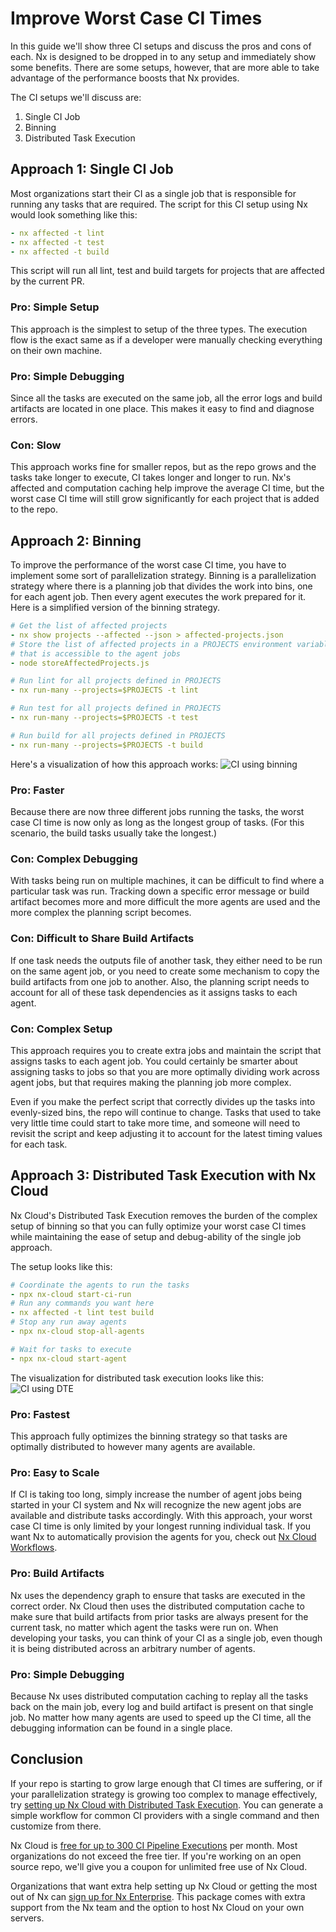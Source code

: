 # Improve Worst Case CI Times

In this guide we'll show three CI setups and discuss the pros and cons of each. Nx is designed to be dropped in to any setup and immediately show some benefits. There are some setups, however, that are more able to take advantage of the performance boosts that Nx provides.

The CI setups we'll discuss are:

1. Single CI Job
2. Binning
3. Distributed Task Execution

## Approach 1: Single CI Job

Most organizations start their CI as a single job that is responsible for running any tasks that are required. The script for this CI setup using Nx would look something like this:

```yaml
- nx affected -t lint
- nx affected -t test
- nx affected -t build
```

This script will run all lint, test and build targets for projects that are affected by the current PR.

### Pro: Simple Setup

This approach is the simplest to setup of the three types. The execution flow is the exact same as if a developer were manually checking everything on their own machine.

### Pro: Simple Debugging

Since all the tasks are executed on the same job, all the error logs and build artifacts are located in one place. This makes it easy to find and diagnose errors.

### Con: Slow

This approach works fine for smaller repos, but as the repo grows and the tasks take longer to execute, CI takes longer and longer to run. Nx's affected and computation caching help improve the average CI time, but the worst case CI time will still grow significantly for each project that is added to the repo.

## Approach 2: Binning

To improve the performance of the worst case CI time, you have to implement some sort of parallelization strategy. Binning is a parallelization strategy where there is a planning job that divides the work into bins, one for each agent job. Then every agent executes the work prepared for it. Here is a simplified version of the binning strategy.

```yaml {% fileName="planning-job.yml" %}
# Get the list of affected projects
- nx show projects --affected --json > affected-projects.json
# Store the list of affected projects in a PROJECTS environment variable
# that is accessible to the agent jobs
- node storeAffectedProjects.js
```

```yaml {% fileName="lint-agent.yml" %}
# Run lint for all projects defined in PROJECTS
- nx run-many --projects=$PROJECTS -t lint
```

```yaml {% fileName="test-agent.yml" %}
# Run test for all projects defined in PROJECTS
- nx run-many --projects=$PROJECTS -t test
```

```yaml {% fileName="build-agent.yml" %}
# Run build for all projects defined in PROJECTS
- nx run-many --projects=$PROJECTS -t build
```

Here's a visualization of how this approach works:
![CI using binning](/shared/images/dte/binning.svg)

### Pro: Faster

Because there are now three different jobs running the tasks, the worst case CI time is now only as long as the longest group of tasks. (For this scenario, the build tasks usually take the longest.)

### Con: Complex Debugging

With tasks being run on multiple machines, it can be difficult to find where a particular task was run. Tracking down a specific error message or build artifact becomes more and more difficult the more agents are used and the more complex the planning script becomes.

### Con: Difficult to Share Build Artifacts

If one task needs the outputs file of another task, they either need to be run on the same agent job, or you need to create some mechanism to copy the build artifacts from one job to another. Also, the planning script needs to account for all of these task dependencies as it assigns tasks to each agent.

### Con: Complex Setup

This approach requires you to create extra jobs and maintain the script that assigns tasks to each agent job. You could certainly be smarter about assigning tasks to jobs so that you are more optimally dividing work across agent jobs, but that requires making the planning job more complex.

Even if you make the perfect script that correctly divides up the tasks into evenly-sized bins, the repo will continue to change. Tasks that used to take very little time could start to take more time, and someone will need to revisit the script and keep adjusting it to account for the latest timing values for each task.

## Approach 3: Distributed Task Execution with Nx Cloud

Nx Cloud's Distributed Task Execution removes the burden of the complex setup of binning so that you can fully optimize your worst case CI times while maintaining the ease of setup and debug-ability of the single job approach.

The setup looks like this:

```yaml {% fileName="main-job.yml" %}
# Coordinate the agents to run the tasks
- npx nx-cloud start-ci-run
# Run any commands you want here
- nx affected -t lint test build
# Stop any run away agents
- npx nx-cloud stop-all-agents
```

```yaml {% fileName="agent.yml" %}
# Wait for tasks to execute
- npx nx-cloud start-agent
```

The visualization for distributed task execution looks like this:
![CI using DTE](/shared/images/dte/3agents.svg)

### Pro: Fastest

This approach fully optimizes the binning strategy so that tasks are optimally distributed to however many agents are available.

### Pro: Easy to Scale

If CI is taking too long, simply increase the number of agent jobs being started in your CI system and Nx will recognize the new agent jobs are available and distribute tasks accordingly. With this approach, your worst case CI time is only limited by your longest running individual task. If you want Nx to automatically provision the agents for you, check out [Nx Cloud Workflows](/nx-cloud/intro/nx-cloud-workflows).

### Pro: Build Artifacts

Nx uses the dependency graph to ensure that tasks are executed in the correct order. Nx Cloud then uses the distributed computation cache to make sure that build artifacts from prior tasks are always present for the current task, no matter which agent the tasks were run on. When developing your tasks, you can think of your CI as a single job, even though it is being distributed across an arbitrary number of agents.

### Pro: Simple Debugging

Because Nx uses distributed computation caching to replay all the tasks back on the main job, every log and build artifact is present on that single job. No matter how many agents are used to speed up the CI time, all the debugging information can be found in a single place.

## Conclusion

If your repo is starting to grow large enough that CI times are suffering, or if your parallelization strategy is growing too complex to manage effectively, try [setting up Nx Cloud with Distributed Task Execution](/core-features/distribute-task-execution). You can generate a simple workflow for common CI providers with a single command and then customize from there.

Nx Cloud is [free for up to 300 CI Pipeline Executions](https://nx.app/pricing/) per month. Most organizations do not exceed the free tier. If you're working on an open source repo, we'll give you a coupon for unlimited free use of Nx Cloud.

Organizations that want extra help setting up Nx Cloud or getting the most out of Nx can [sign up for Nx Enterprise](https://nx.app/enterprise/). This package comes with extra support from the Nx team and the option to host Nx Cloud on your own servers.
